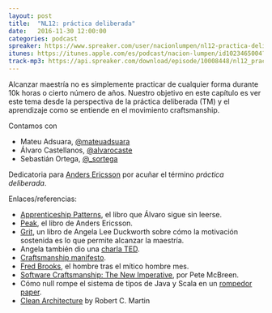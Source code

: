 ```yaml
---
layout: post
title:  "NL12: práctica deliberada"
date:   2016-11-30 12:00:00
categories: podcast
spreaker: https://www.spreaker.com/user/nacionlumpen/nl12-practica-deliberada
itunes: https://itunes.apple.com/es/podcast/nacion-lumpen/id1023465004?l=en&mt=2
track-mp3: https://api.spreaker.com/download/episode/10008448/nl12_practica_deliberada.mp3
---
```


Alcanzar maestría no es simplemente practicar de cualquier forma durante 10k
horas o cierto número de años. Nuestro objetivo en este capítulo es ver este
tema desde la perspectiva de la práctica deliberada (TM) y el aprendizaje como
se entiende en el movimiento craftsmanship.

Contamos con

 - Mateu Adsuara, [@mateuadsuara](https://twitter.com/mateuadsuara) 
 - Álvaro Castellanos, [@alvarocaste](https://twitter.com/alvarocaste) 
 - Sebastián Ortega, [@_sortega](https://twitter.com/_sortega) 

Dedicatoria para [Anders Ericsson][anders] por acuñar el término _práctica deliberada_.

[anders]: https://en.wikipedia.org/wiki/K._Anders_Ericsson

Enlaces/referencias:

 - [Apprenticeship Patterns](https://www.amazon.es/Apprenticeship-Patterns-Guidance-Aspiring-Craftsman-ebook/dp/B002RMSZ7E/),
   el libro que Álvaro sigue sin leerse.
 - [Peak](https://www.amazon.es/Peak-Secrets-New-Science-Expertise/dp/0544456238),
   el libro de Anders Ericsson.
 - [Grit](https://www.amazon.es/Grit-Passion-Perseverance-Angela-Duckworth/dp/1785040189/),
   un libro de Angela Lee Duckworth sobre cómo la motivación sostenida es lo que
   permite alcanzar la maestría.
 - Angela también dio
   una [charla TED](https://www.ted.com/talks/angela_lee_duckworth_grit_the_power_of_passion_and_perseverance).
 - [Craftsmanship manifesto](http://manifesto.softwarecraftsmanship.org/).
 - [Fred Brooks](https://es.wikipedia.org/wiki/Frederick_Brooks), el hombre tras
   el mítico hombre mes.
 - [Software Craftsmanship: The New Imperative](https://www.amazon.es/Software-Craftsmanship-Imperative-Pete-Mcbreen/dp/0201733862/),
   por Pete McBreen.
 - Cómo null rompe el sistema de tipos de Java y Scala en
   un [rompedor paper](http://io.livecode.ch/learn/namin/unsound).
- [Clean Architecture][clean] by Robert C. Martin

[clean]: https://books.google.es/books/about/Clean_Architecture.html?id=8ngAkAEACAAJ&source=kp_cover&redir_esc=y
